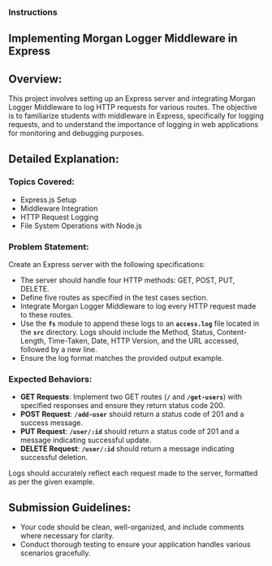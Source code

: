 ### **Instructions**

## **Implementing Morgan Logger Middleware in Express**

## **Overview:**

This project involves setting up an Express server and integrating Morgan Logger Middleware to log HTTP requests for various routes. The objective is to familiarize students with middleware in Express, specifically for logging requests, and to understand the importance of logging in web applications for monitoring and debugging purposes.

## **Detailed Explanation:**

### **Topics Covered:**

- Express.js Setup
- Middleware Integration
- HTTP Request Logging
- File System Operations with Node.js

### **Problem Statement:**

Create an Express server with the following specifications:

- The server should handle four HTTP methods: GET, POST, PUT, DELETE.
- Define five routes as specified in the test cases section.
- Integrate Morgan Logger Middleware to log every HTTP request made to these routes.
- Use the **`fs`** module to append these logs to an **`access.log`** file located in the **`src`** directory. Logs should include the Method, Status, Content-Length, Time-Taken, Date, HTTP Version, and the URL accessed, followed by a new line.
- Ensure the log format matches the provided output example.

### **Expected Behaviors:**

- **GET Requests**: Implement two GET routes (**`/`** and **`/get-users`**) with specified responses and ensure they return status code 200.
- **POST Request**: **`/add-user`** should return a status code of 201 and a success message.
- **PUT Request**: **`/user/:id`** should return a status code of 201 and a message indicating successful update.
- **DELETE Request**: **`/user/:id`** should return a message indicating successful deletion.

Logs should accurately reflect each request made to the server, formatted as per the given example.

## **Submission Guidelines:**

- Your code should be clean, well-organized, and include comments where necessary for clarity.
- Conduct thorough testing to ensure your application handles various scenarios gracefully.